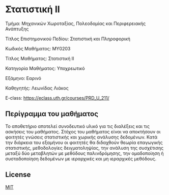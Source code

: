 # Στατιστική ΙΙ

Τμήμα: Μηχανικών Χωροταξίας, Πολεοδομίας και Περιφερειακής Ανάπτυξης

Τίτλος Επιστημονικού Πεδίου: Στατιστική και Πληροφορική

Κωδικός Μαθήματος: ΜΥ0203

Τίτλος Μαθήματος:  Στατιστική ΙΙ

Κατηγορία Μαθήματος: Υποχρεωτικό

Εξάμηνο: Εαρινό

Καθηγητής: Λεωνίδας Λιάκος

E-class: https://eclass.uth.gr/courses/PRD_U_211/

## Περίγραμμα του μαθήματος

Το αποθετήριο αποτελεί συνοδευτικό υλικό για τις διαλέξεις και τις ασκήσεις του μαθήματος.
Στόχος του μαθήματος είναι να αποκτήσουν οι φοιτητές γνώσεις στατιστικής και χωρικής
ανάλυσης δεδομένων. Κατά την διάρκεια του εξαμήνου οι φοιτητές θα διδαχθούν θεωρία
επαγωγικής στατιστικής, μεθοδολογίες δειγματοληψίας, την ανάλυση της συσχέτισης μεταξύ
δύο μεταβλητών με μεθόδους παλινδρόμησης, την ομαδοποίηση ή συσταδοποίηση
δεδομένων με ιεραρχικές και μη ιεραρχικές μεθόδους. 


## License

[MIT](https://github.com/kokkytos/data_analysis/blob/main/LICENSE)